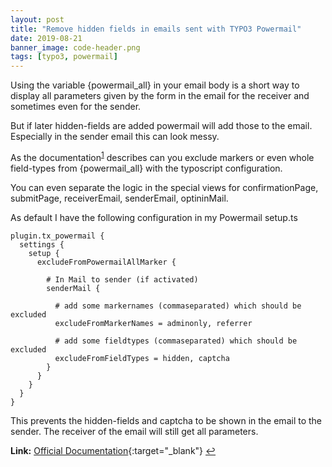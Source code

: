 ```yaml
---
layout: post
title: "Remove hidden fields in emails sent with TYPO3 Powermail"
date: 2019-08-21
banner_image: code-header.png
tags: [typo3, powermail]
---
```


Using the variable {powermail_all} in your email body is a short way to display all parameters given by the form in the email for the receiver and sometimes even for the sender.

But if later hidden-fields are added powermail will add those to the email. Especially in the sender email this can look messy.

<!--more-->

As the documentation<sup id="link1">[1](#l1)</sup> describes can you exclude markers or even whole field-types from {powermail_all} with the typoscript configuration.

You can even separate the logic in the special views for confirmationPage, submitPage, receiverEmail, senderEmail, optininMail.

As default I have the following configuration in my Powermail setup.ts

```
plugin.tx_powermail {
  settings {
	setup {
	  excludeFromPowermailAllMarker {

		# In Mail to sender (if activated)
		senderMail {

		  # add some markernames (commaseparated) which should be excluded
		  excludeFromMarkerNames = adminonly, referrer

		  # add some fieldtypes (commaseparated) which should be excluded
		  excludeFromFieldTypes = hidden, captcha
		}
	  }
	}
  }
}
```

This prevents the hidden-fields and captcha to be shown in the email to the sender. The receiver of the email will still get all parameters.

<b id="l1">Link:</b> [Official Documentation](https://docs.typo3.org/typo3cms/extensions/powermail/7.3.1/ForAdministrators/BestPractice/RemoveValuesFromPowermailAll/Index.html){:target="\_blank"} [↩](#link1)
